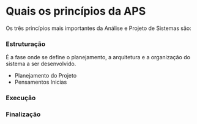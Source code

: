 # Quais os princípios da APS

Os três princípios mais importantes da Análise e Projeto de Sistemas são:

### Estruturação

É a fase onde se define o planejamento, a arquitetura e a organização do sistema a ser desenvolvido.

- Planejamento do Projeto
- Pensamentos Inicias


### Execução



### Finalização
